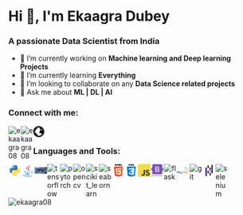 
<h1 align="left">Hi 👋, I'm Ekaagra Dubey</h1>
<h3 align="left">A passionate Data Scientist from India</h3>

- 🔭 I’m currently working on **Machine learning and Deep learning Projects**
- 🌱 I’m currently learning **Everything**
- 👯 I’m looking to collaborate on any **Data Science related projects**
- 💬 Ask me about **ML | DL | AI**


<h3 align="left">Connect with me:</h3>
<p align="left">

<a style="width:40px;" href="https://linkedin.com/in/ekaagra08" target="blank">
    <img align="left" src="https://raw.githubusercontent.com/rahuldkjain/github-profile-readme-generator/master/src/images/icons/Social/linked-in-alt.svg" alt="ekaagra08"  width="25" />
</a>

<a style="width:40px;" href="mailto:ekaagra@gmail.com" target="blank">
    <img align="left" src="https://raw.githubusercontent.com/rahuldkjain/github-profile-readme-generator/master/src/images/icons/Social/linked-in-alt.svg" alt="ekaagra08"  width="25" />
</a>

<a style="width:40px;" href="https://ekaagra08.github.io/" target="blank">
    <img align="left" alt="codeSTACKr.com" width="22px" src="https://raw.githubusercontent.com/iconic/open-iconic/master/svg/globe.svg" />
</a>

</p>

<br>

<h3 align="left">Languages and Tools:</h3>
<div align="left"> 

<a style="width:40px;" href="https://www.python.org" target="_blank" rel="noreferrer">
    <img align="left" src="https://raw.githubusercontent.com/devicons/devicon/master/icons/python/python-original.svg" alt="python" width="26" />
</a> 

<a style="width:40px;" href="https://www.java.com" target="_blank" rel="noreferrer"> 
    <img align="left" src="https://raw.githubusercontent.com/devicons/devicon/master/icons/java/java-original.svg" alt="java" width="26" /> 
</a>

<a style="width:40px;" href="https://www.php.net" target="_blank" rel="noreferrer"> 
    <img align="left" src="https://raw.githubusercontent.com/devicons/devicon/master/icons/php/php-original.svg" alt="php" width="26" />
</a> 

<a style="width:40px;" href="https://www.tensorflow.org" target="_blank" rel="noreferrer">
    <img align="left" src="https://www.vectorlogo.zone/logos/tensorflow/tensorflow-icon.svg" alt="tensorflow" width="26" >
</a> 

<a style="width:40px;" href="https://pytorch.org/" target="_blank" rel="noreferrer">
    <img align="left" src="https://www.vectorlogo.zone/logos/pytorch/pytorch-icon.svg" alt="pytorch" width="26" />
</a> 

<a style="width:40px;" href="https://opencv.org/" target="_blank" rel="noreferrer"> 
    <img align="left" src="https://www.vectorlogo.zone/logos/opencv/opencv-icon.svg" alt="opencv" width="26" />
</a> 

<a style="width:40px;"  href="https://scikit-learn.org/" target="_blank" rel="noreferrer"> 
    <img align="left" src="https://upload.wikimedia.org/wikipedia/commons/0/05/Scikit_learn_logo_small.svg" alt="scikit_learn" width="26" /> 
</a>

<a style="width:40px;" href="https://seaborn.pydata.org/" target="_blank" rel="noreferrer">
    <img align="left" src="https://seaborn.pydata.org/_images/logo-mark-lightbg.svg" alt="seaborn" width="26" />
</a>

<a style="width:40px;" href="https://www.w3.org/html/" target="_blank" rel="noreferrer"> 
    <img align="left" src="https://raw.githubusercontent.com/devicons/devicon/master/icons/html5/html5-original-wordmark.svg" alt="html5" width="26" />
</a> 

<a style="width:40px;" href="https://www.w3schools.com/css/" target="_blank" rel="noreferrer"> 
    <img align="left" src="https://raw.githubusercontent.com/devicons/devicon/master/icons/css3/css3-original-wordmark.svg" alt="css3" width="26" />
</a> 

<a style="width:40px;" href="https://developer.mozilla.org/en-US/docs/Web/JavaScript" target="_blank" rel="noreferrer"> 
    <img align="left" src="https://raw.githubusercontent.com/devicons/devicon/master/icons/javascript/javascript-original.svg" alt="javascript" width="26" />
</a> 

<a style="width:40px;" href="https://getbootstrap.com" target="_blank" rel="noreferrer"> 
    <img align="left" src="https://raw.githubusercontent.com/devicons/devicon/master/icons/bootstrap/bootstrap-plain-wordmark.svg" alt="bootstrap" width="26" />
</a> 

<a style="width:40px;" href="https://flask.palletsprojects.com/" target="_blank" rel="noreferrer">
    <img align="left" src="https://www.vectorlogo.zone/logos/pocoo_flask/pocoo_flask-icon.svg" alt="flask" width="26" > 
</a>

<a style="width:40px;"  href="https://www.mysql.com/" target="_blank" rel="noreferrer"> 
    <img align="left" src="https://raw.githubusercontent.com/devicons/devicon/master/icons/mysql/mysql-original-wordmark.svg" alt="mysql" width="26" />
</a> 

<a style="width:40px;" href="https://git-scm.com/" target="_blank" rel="noreferrer"> 
    <img align="left" src="https://www.vectorlogo.zone/logos/git-scm/git-scm-icon.svg" alt="git" width="26" />
</a> 

<a style="width:40px;" href="https://pandas.pydata.org/" target="_blank" rel="noreferrer"> 
    <img align="left" src="https://raw.githubusercontent.com/devicons/devicon/2ae2a900d2f041da66e950e4d48052658d850630/icons/pandas/pandas-original.svg" alt="pandas" width="26" />
</a> 

<a style="width:40px;" href="https://www.selenium.dev" target="_blank" rel="noreferrer"> 
    <img align="left" src="https://raw.githubusercontent.com/detain/svg-logos/780f25886640cef088af994181646db2f6b1a3f8/svg/selenium-logo.svg" alt="selenium" width="26" />
</a> 

</div>

<br>
<br>

<p>
    <img align="left" src="https://github-readme-stats.vercel.app/api/top-langs?username=ekaagra08&show_icons=true&locale=en&layout=compact" alt="ekaagra08" />
</p>
